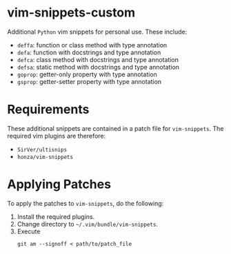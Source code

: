 # vim-snippets-custom
Additional `Python` vim snippets for personal use.
These include:
* `deffa`: function or class method with type annotation
* `defa`: function with docstrings and type annotation
* `defca`: class method with docstrings and type annotation
* `defsa`: static method with docstrings and type annotation
* `goprop`: getter-only property with type annotation
* `gsprop`: getter-setter property with type annotation

# Requirements
These additional snippets are contained in a patch file for `vim-snippets`.
The required vim plugins are therefore:
* `SirVer/ultisnips`
* `honza/vim-snippets`

# Applying Patches
To apply the patches to `vim-snippets`, do the following:
1. Install the required plugins.
2. Change directory to `~/.vim/bundle/vim-snippets`.
3. Execute
    ```
    git am --signoff < path/to/patch_file
    ```
